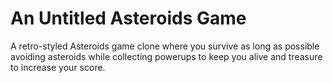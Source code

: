 # An Untitled Asteroids Game

A retro-styled Asteroids game clone where you survive as long as possible avoiding asteroids while collecting powerups to keep you alive and treasure to increase your score. 

